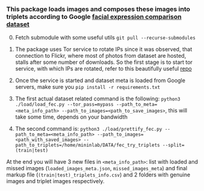 ### This package loads images and composes these images into triplets according to Google [facial expression comparison dataset](https://ai.google/tools/datasets/google-facial-expression/)

0. Fetch submodule with some useful utils `git pull --recurse-submodules` 

1. The package uses Tor service to rotate IPs since it was observed, that connection to Flickr,
 where most of photos from dataset are hosted, stalls after some number of downloads. 
 So the first stage is to start tor service, with which IPs are rotated, refer to this beautifully useful [repo](https://github.com/alex-miller-0/Tor_Crawler)

2. Once the service is started and dataset meta is loaded from Google servers, make sure you `pip install -r requirements.txt`
3. The first actual dataset related command is the following: `python3 ./load/load_fec.py --tor_pass=mypass --path_to_meta=<meta_info_path> --path_to_images=<path_to_save_images>`, this will take some time, depends on your bandwidth
4. The second command is: `python3 ./load/prettify_fec.py --path_to_meta=<meta_info_path> --path_to_images=<path_with_saved_images> --path_to_triplets=/home/mininlab/DATA/fec_try_triplets --split=(train|test)`

At the end you will have 3 new files in `<meta_info_path>`: list with loaded and missed images (`loaded_images_meta.json`, `missed_images_meta`) and final markup file (`(train|test)_triplets_info.csv`) and 
2 folders with genuine images and triplet images respectively.
